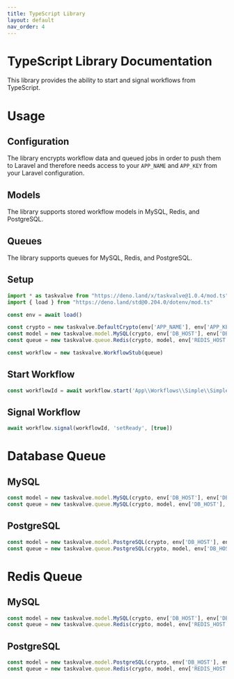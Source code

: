 ```yaml
---
title: TypeScript Library
layout: default
nav_order: 4
---
```


# TypeScript Library Documentation

This library provides the ability to start and signal workflows from TypeScript.

# Usage

## Configuration

The library encrypts workflow data and queued jobs in order to push them to Laravel and therefore needs access to your `APP_NAME` and `APP_KEY` from your Laravel configuration.

## Models

The library supports stored workflow models in MySQL, Redis, and PostgreSQL.

## Queues

The library supports queues for MySQL, Redis, and PostgreSQL.

## Setup

```typescript
import * as taskvalve from "https://deno.land/x/taskvalve@1.0.4/mod.ts"
import { load } from "https://deno.land/std@0.204.0/dotenv/mod.ts"

const env = await load()

const crypto = new taskvalve.DefaultCrypto(env['APP_NAME'], env['APP_KEY'])
const model = new taskvalve.model.MySQL(crypto, env['DB_HOST'], env['DB_PORT'], env['DB_NAME'], env['DB_USER'], env['DB_PASS'])
const queue = new taskvalve.queue.Redis(crypto, model, env['REDIS_HOST'], env['REDIS_PORT'])

const workflow = new taskvalve.WorkflowStub(queue)
```

## Start Workflow

```typescript
const workflowId = await workflow.start('App\\Workflows\\Simple\\SimpleWorkflow', [])
```

## Signal Workflow

```typescript
await workflow.signal(workflowId, 'setReady', [true])
```

# Database Queue

## MySQL

```typescript
const model = new taskvalve.model.MySQL(crypto, env['DB_HOST'], env['DB_PORT'], env['DB_NAME'], env['DB_USER'], env['DB_PASS'])
const queue = new taskvalve.queue.MySQL(crypto, model, env['DB_HOST'], env['DB_PORT'], env['DB_NAME'], env['DB_USER'], env['DB_PASS'])
```

## PostgreSQL

```typescript
const model = new taskvalve.model.PostgreSQL(crypto, env['DB_HOST'], env['DB_PORT'], env['DB_NAME'], env['DB_USER'], env['DB_PASS'])
const queue = new taskvalve.queue.PostgreSQL(crypto, model, env['DB_HOST'], env['DB_PORT'], env['DB_NAME'], env['DB_USER'], env['DB_PASS'])
```

# Redis Queue

## MySQL

```typescript
const model = new taskvalve.model.MySQL(crypto, env['DB_HOST'], env['DB_PORT'], env['DB_NAME'], env['DB_USER'], env['DB_PASS'])
const queue = new taskvalve.queue.Redis(crypto, model, env['REDIS_HOST'], env['REDIS_PORT'])
```

## PostgreSQL

```typescript
const model = new taskvalve.model.PostgreSQL(crypto, env['DB_HOST'], env['DB_PORT'], env['DB_NAME'], env['DB_USER'], env['DB_PASS'])
const queue = new taskvalve.queue.Redis(crypto, model, env['REDIS_HOST'], env['REDIS_PORT'])
```
